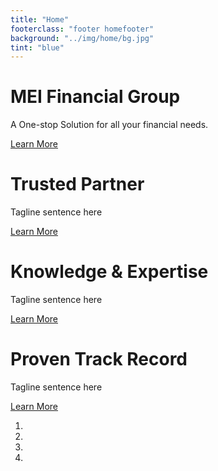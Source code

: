 ```yaml
---
title: "Home"
footerclass: "footer homefooter"
background: "../img/home/bg.jpg"
tint: "blue"
---
```


<div id="carouselExampleIndicators" class="carousel slide" data-ride="carousel" data-interval="5000">
  <div class="carousel-inner">
    <div class="carousel-item one active">
      <div class="onebg"></div>
      <div class="container">
      	<div class="content-left">
      		<h1 class="home-header1">MEI Financial Group</h1>
      		<p class="home-p1">A One-stop Solution for all your financial needs.</p>
      		<a href="/firm" class="btn btn-info">Learn More</a>
      	</div>
      </div>
    </div>
    <div class="carousel-item two">
      <div class="twobg"></div>      
      <div class="container">
      	<div class="content-left">    
      		<h1 class="home-header1">Trusted Partner</h1>
      		<p class="home-p1">Tagline sentence here</p>
      		<a href="/team" class="btn btn-info">Learn More</a>
      	</div>
      </div>      		
    </div>
    <div class="carousel-item three">
      <div class="threebg"></div>    
      <div class="container">
      	<div class="content-left">    
      		<h1 class="home-header1">Knowledge & Expertise</h1>
      		<p class="home-p1">Tagline sentence here</p>
      		<a href="/expertise" class="btn btn-info">Learn More</a>
      	</div>
      </div>      		
    </div>
    <div class="carousel-item four">
      <div class="fourbg"></div>    
      <div class="container">
      	<div class="content-left">    
      		<h1 class="home-header1">Proven Track Record</h1>
      		<p class="home-p1">Tagline sentence here</p>
      		<a href="/firm#v-pills-success" class="btn btn-info">Learn More</a>
      	</div>
      </div>      		
    </div>
    <ol class="carousel-indicators carousel-indicators-numbers">
      <li data-target="#carouselExampleIndicators" data-slide-to="0" class="active"></li>
      <li data-target="#carouselExampleIndicators" data-slide-to="1" class=""></li>
      <li data-target="#carouselExampleIndicators" data-slide-to="2" class=""></li>
      <li data-target="#carouselExampleIndicators" data-slide-to="3" class=""></li>    
    </ol>             
  </div>
</div>
